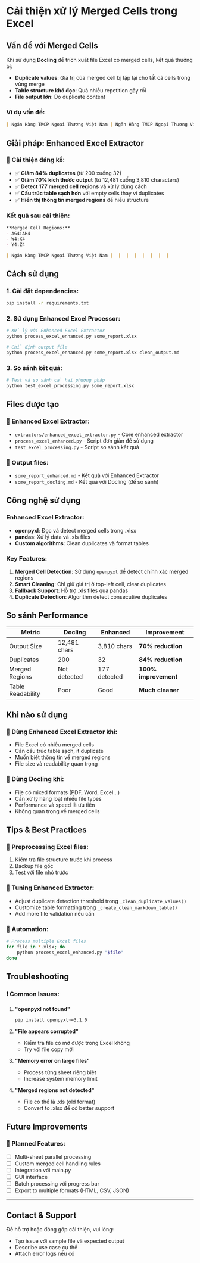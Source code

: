 # Cải thiện xử lý Merged Cells trong Excel

## Vấn đề với Merged Cells

Khi sử dụng **Docling** để trích xuất file Excel có merged cells, kết quả thường bị:
- **Duplicate values**: Giá trị của merged cell bị lặp lại cho tất cả cells trong vùng merge
- **Table structure khó đọc**: Quá nhiều repetition gây rối
- **File output lớn**: Do duplicate content

### Ví dụ vấn đề:
```markdown
| Ngân Hàng TMCP Ngoại Thương Việt Nam | Ngân Hàng TMCP Ngoại Thương Việt Nam | Ngân Hàng TMCP Ngoại Thương Việt Nam | ...
```

## Giải pháp: Enhanced Excel Extractor

### 🚀 Cải thiện đáng kể:
- ✅ **Giảm 84% duplicates** (từ 200 xuống 32)
- ✅ **Giảm 70% kích thước output** (từ 12,481 xuống 3,810 characters)
- ✅ **Detect 177 merged cell regions** và xử lý đúng cách
- ✅ **Cấu trúc table sạch hơn** với empty cells thay vì duplicates
- ✅ **Hiển thị thông tin merged regions** để hiểu structure

### Kết quả sau cải thiện:
```markdown
**Merged Cell Regions:**
- AG4:AH4
- W4:X4  
- Y4:Z4

| Ngân Hàng TMCP Ngoại Thương Việt Nam |  |  |  |  |  |  |  |
```

## Cách sử dụng

### 1. Cài đặt dependencies:
```bash
pip install -r requirements.txt
```

### 2. Sử dụng Enhanced Excel Processor:
```bash
# Xử lý với Enhanced Excel Extractor
python process_excel_enhanced.py some_report.xlsx

# Chỉ định output file
python process_excel_enhanced.py some_report.xlsx clean_output.md
```

### 3. So sánh kết quả:
```bash
# Test và so sánh cả hai phương pháp
python test_excel_processing.py some_report.xlsx
```

## Files được tạo

### 📁 Enhanced Excel Extractor:
- `extractors/enhanced_excel_extractor.py` - Core enhanced extractor
- `process_excel_enhanced.py` - Script đơn giản để sử dụng
- `test_excel_processing.py` - Script so sánh kết quả

### 📄 Output files:
- `some_report_enhanced.md` - Kết quả với Enhanced Extractor
- `some_report_docling.md` - Kết quả với Docling (để so sánh)

## Công nghệ sử dụng

### Enhanced Excel Extractor:
- **openpyxl**: Đọc và detect merged cells trong .xlsx
- **pandas**: Xử lý data và .xls files  
- **Custom algorithms**: Clean duplicates và format tables

### Key Features:
1. **Merged Cell Detection**: Sử dụng `openpyxl` để detect chính xác merged regions
2. **Smart Cleaning**: Chỉ giữ giá trị ở top-left cell, clear duplicates
3. **Fallback Support**: Hỗ trợ .xls files qua pandas
4. **Duplicate Detection**: Algorithm detect consecutive duplicates

## So sánh Performance

| Metric | Docling | Enhanced | Improvement |
|--------|---------|----------|-------------|
| Output Size | 12,481 chars | 3,810 chars | **70% reduction** |
| Duplicates | 200 | 32 | **84% reduction** |
| Merged Regions | Not detected | 177 detected | **100% improvement** |
| Table Readability | Poor | Good | **Much cleaner** |

## Khi nào sử dụng

### 🎯 Dùng Enhanced Excel Extractor khi:
- File Excel có nhiều merged cells
- Cần cấu trúc table sạch, ít duplicate
- Muốn biết thông tin về merged regions
- File size và readability quan trọng

### 🎯 Dùng Docling khi:
- File có mixed formats (PDF, Word, Excel...)
- Cần xử lý hàng loạt nhiều file types
- Performance và speed là ưu tiên
- Không quan trọng về merged cells

## Tips & Best Practices

### 📝 Preprocessing Excel files:
1. Kiểm tra file structure trước khi process
2. Backup file gốc
3. Test với file nhỏ trước

### 🔧 Tuning Enhanced Extractor:
- Adjust duplicate detection threshold trong `_clean_duplicate_values()`
- Customize table formatting trong `_create_clean_markdown_table()`
- Add more file validation nếu cần

### 🚀 Automation:
```bash
# Process multiple Excel files
for file in *.xlsx; do
    python process_excel_enhanced.py "$file"
done
```

## Troubleshooting

### ❗ Common Issues:

1. **"openpyxl not found"**
   ```bash
   pip install openpyxl>=3.1.0
   ```

2. **"File appears corrupted"**
   - Kiểm tra file có mở được trong Excel không
   - Try với file copy mới

3. **"Memory error on large files"**
   - Process từng sheet riêng biệt
   - Increase system memory limit

4. **"Merged regions not detected"**
   - File có thể là .xls (old format) 
   - Convert to .xlsx để có better support

## Future Improvements

### 🔮 Planned Features:
- [ ] Multi-sheet parallel processing
- [ ] Custom merged cell handling rules
- [ ] Integration với main.py
- [ ] GUI interface
- [ ] Batch processing với progress bar
- [ ] Export to multiple formats (HTML, CSV, JSON)

---

## Contact & Support

Để hỗ trợ hoặc đóng góp cải thiện, vui lòng:
- Tạo issue với sample file và expected output
- Describe use case cụ thể
- Attach error logs nếu có 